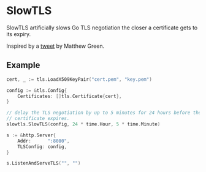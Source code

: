 # SlowTLS

SlowTLS artificially slows Go TLS negotiation the closer a certificate gets to its expiry.

Inspired by a [tweet](https://twitter.com/matthew_d_green/status/1225423229151514625) by Matthew Green.


## Example

```go
cert, _ := tls.LoadX509KeyPair("cert.pem", "key.pem")

config := &tls.Config{
	Certificates: []tls.Certificate{cert},
}

// delay the TLS negotiation by up to 5 minutes for 24 hours before the
// certificate expires.
slowtls.SlowTLS(config, 24 * time.Hour, 5 * time.Minute)

s := &http.Server{
	Addr:      ":8080",
	TLSConfig: config,
}

s.ListenAndServeTLS("", "")
```
